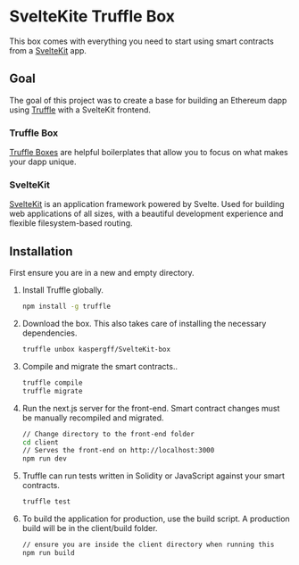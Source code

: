 # SvelteKite Truffle Box

This box comes with everything you need to start using smart contracts from a [SvelteKit](https://kit.svelte.dev/) app. 

## Goal
The goal of this project was to create a base for building an Ethereum dapp using [Truffle](https://trufflesuite.com/) with a SvelteKit frontend.

### Truffle Box
[Truffle Boxes](https://trufflesuite.com/boxes) are helpful boilerplates that allow you to focus on what makes your dapp unique. 

### SvelteKit
[SvelteKit](https://kit.svelte.dev/) is an application framework powered by Svelte. Used for building web applications of all sizes, with a beautiful development experience and flexible filesystem-based routing.

## Installation

First ensure you are in a new and empty directory.

1. Install Truffle globally.
    ```bash
    npm install -g truffle
    ```

2. Download the box. This also takes care of installing the necessary dependencies.
    ```bash
    truffle unbox kaspergff/SvelteKit-box
    ```

4. Compile and migrate the smart contracts..
    ```bash
    truffle compile
    truffle migrate
    ```

5. Run the next.js server for the front-end. Smart contract changes must be manually recompiled and migrated.
    ```bash
    // Change directory to the front-end folder
    cd client
    // Serves the front-end on http://localhost:3000
    npm run dev
    ```

6. Truffle can run tests written in Solidity or JavaScript against your smart contracts.
    ```bash
    truffle test
    ```

7. To build the application for production, use the build script. A production build will be in the client/build folder.
    ```bash
    // ensure you are inside the client directory when running this
    npm run build
    ```

